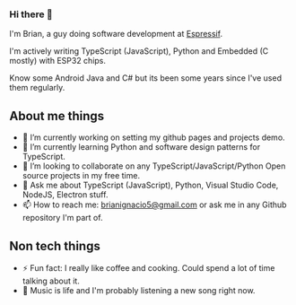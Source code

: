 ### Hi there 👋

<!--
**brianignacio5/brianignacio5** is a ✨ _special_ ✨ repository because its `README.md` (this file) appears on your GitHub profile.

Here are some ideas to get you started:

- 🔭 I’m currently working on ...
- 🌱 I’m currently learning ...
- 👯 I’m looking to collaborate on ...
- 🤔 I’m looking for help with ...
- 💬 Ask me about ...
- 📫 How to reach me: ...
- 😄 Pronouns: ...
- ⚡ Fun fact: ...
-->

I'm Brian, a guy doing software development at [Espressif](https://www.espressif.com/).

I'm actively writing TypeScript (JavaScript), Python and Embedded (C mostly) with ESP32 chips.

Know some Android Java and C# but its been some years since I've used them regularly.

## About me things 

- 🔭 I’m currently working on setting my github pages and projects demo.
- 🌱 I’m currently learning Python and software design patterns for TypeScript.
- 👯 I’m looking to collaborate on any TypeScript/JavaScript/Python Open source projects in my free time.
- 💬 Ask me about TypeScript (JavaScript), Python, Visual Studio Code, NodeJS, Electron stuff. 
- 📫 How to reach me: brianignacio5@gmail.com or ask me in any Github repository I'm part of.

## Non tech things

- ⚡ Fun fact: I really like coffee and cooking. Could spend a lot of time talking about it.
- 🎵 Music is life and I'm probably listening a new song right now.
